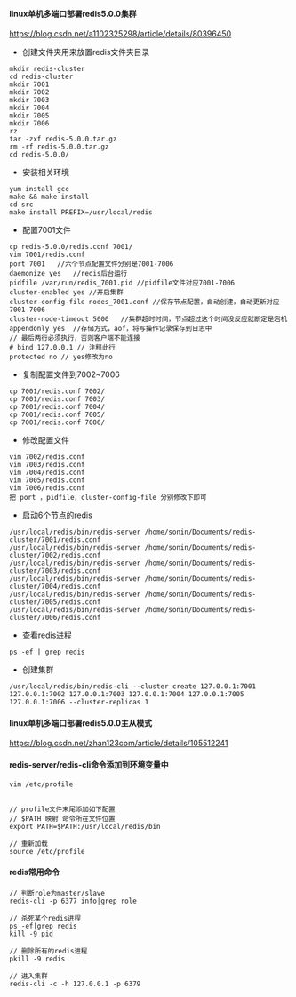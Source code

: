 #### linux单机多端口部署redis5.0.0集群

<https://blog.csdn.net/a1102325298/article/details/80396450>

* 创建文件夹用来放置redis文件夹目录
```
mkdir redis-cluster
cd redis-cluster
mkdir 7001
mkdir 7002
mkdir 7003
mkdir 7004
mkdir 7005
mkdir 7006
rz
tar -zxf redis-5.0.0.tar.gz
rm -rf redis-5.0.0.tar.gz
cd redis-5.0.0/
```

* 安装相关环境
```
yum install gcc
make && make install
cd src
make install PREFIX=/usr/local/redis
```

* 配置7001文件
```
cp redis-5.0.0/redis.conf 7001/
vim 7001/redis.conf
port 7001	//六个节点配置文件分别是7001-7006
daemonize yes	//redis后台运行
pidfile /var/run/redis_7001.pid	//pidfile文件对应7001-7006
cluster-enabled yes	//开启集群
cluster-config-file nodes_7001.conf	//保存节点配置，自动创建，自动更新对应7001-7006
cluster-node-timeout 5000	//集群超时时间，节点超过这个时间没反应就断定是宕机
appendonly yes	//存储方式，aof，将写操作记录保存到日志中
// 最后两行必须执行，否则客户端不能连接
# bind 127.0.0.1 // 注释此行
protected no // yes修改为no
```
    
* 复制配置文件到7002~7006
```
cp 7001/redis.conf 7002/
cp 7001/redis.conf 7003/
cp 7001/redis.conf 7004/
cp 7001/redis.conf 7005/
cp 7001/redis.conf 7006/
```
	
* 修改配置文件
```
vim 7002/redis.conf 
vim 7003/redis.conf 
vim 7004/redis.conf 
vim 7005/redis.conf 
vim 7006/redis.conf 
把 port ，pidfile，cluster-config-file 分别修改下即可
```

* 启动6个节点的redis
```
/usr/local/redis/bin/redis-server /home/sonin/Documents/redis-cluster/7001/redis.conf 
/usr/local/redis/bin/redis-server /home/sonin/Documents/redis-cluster/7002/redis.conf 
/usr/local/redis/bin/redis-server /home/sonin/Documents/redis-cluster/7003/redis.conf 
/usr/local/redis/bin/redis-server /home/sonin/Documents/redis-cluster/7004/redis.conf 
/usr/local/redis/bin/redis-server /home/sonin/Documents/redis-cluster/7005/redis.conf 
/usr/local/redis/bin/redis-server /home/sonin/Documents/redis-cluster/7006/redis.conf 
```

* 查看redis进程
```
ps -ef | grep redis 
```

* 创建集群
```
/usr/local/redis/bin/redis-cli --cluster create 127.0.0.1:7001 127.0.0.1:7002 127.0.0.1:7003 127.0.0.1:7004 127.0.0.1:7005  127.0.0.1:7006 --cluster-replicas 1
```


#### linux单机多端口部署redis5.0.0主从模式
<https://blog.csdn.net/zhan123com/article/details/105512241>


#### redis-server/redis-cli命令添加到环境变量中
```
vim /etc/profile


// profile文件末尾添加如下配置
// $PATH 映射 命令所在文件位置
export PATH=$PATH:/usr/local/redis/bin

// 重新加载
source /etc/profile
```

#### redis常用命令
```
// 判断role为master/slave
redis-cli -p 6377 info|grep role

// 杀死某个redis进程
ps -ef|grep redis
kill -9 pid

// 删除所有的redis进程
pkill -9 redis

// 进入集群
redis-cli -c -h 127.0.0.1 -p 6379 
```